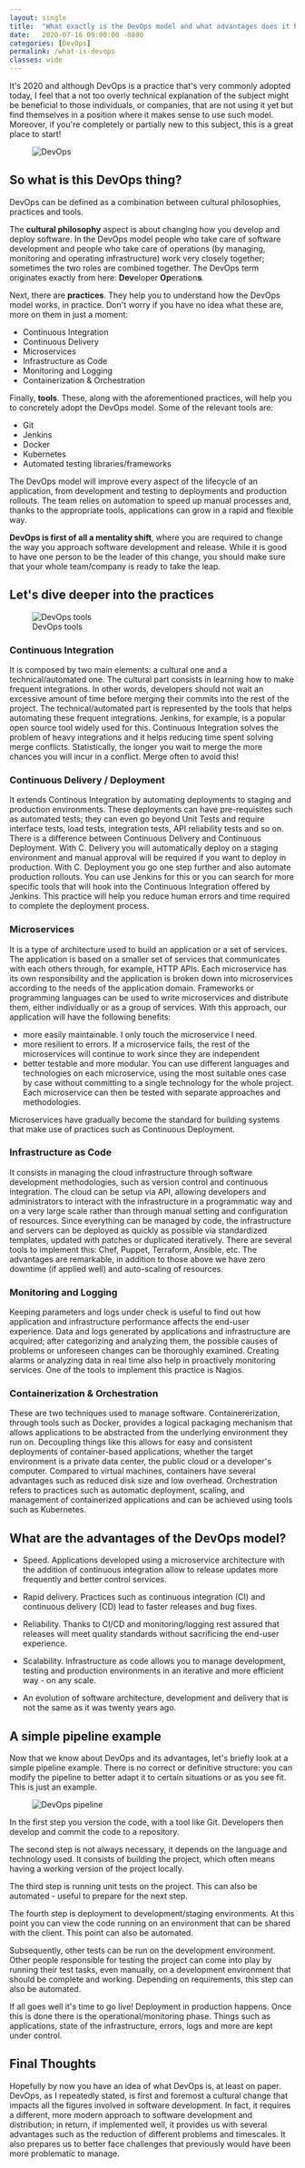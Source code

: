 ```yaml
---
layout: single
title:  "What exactly is the DevOps model and what advantages does it bring to your workflow?"
date:   2020-07-16 09:00:00 -0800
categories: [DevOps]
permalink: /what-is-devops
classes: wide
---
```

It's 2020 and although DevOps is a practice that's very commonly adopted today, I feel that a not too overly technical explanation of the subject might be beneficial to those individuals, or companies, that are not using it yet but find themselves in a position where it makes sense to use such model. Moreover, if you're completely or partially new to this subject, this is a great place to start!

<figure>
  <img src="{{site.url}}/assets/images/2020-07-16/devops.gif" alt="DevOps"/>
</figure>

## So what is this DevOps thing?

DevOps can be defined as a combination between cultural philosophies, practices and tools.

The **cultural philosophy** aspect is about changing how you develop and deploy software. In the DevOps model people who take care of software development and people who take care of operations (by managing, monitoring and operating infrastructure) work very closely together; sometimes the two roles are combined together. The DevOps term originates exactly from here: **Dev**eloper **Op**eration**s**.

Next, there are **practices**. They help you to understand how the DevOps model works, in practice. Don't worry if you have no idea what these are, more on them in just a moment:
* Continuous Integration
* Continuous Delivery
* Microservices
* Infrastructure as Code
* Monitoring and Logging
* Containerization & Orchestration

Finally, **tools**. These, along with the aforementioned practices, will help you to concretely adopt the DevOps model. Some of the relevant tools are:
* Git
* Jenkins
* Docker
* Kubernetes
* Automated testing libraries/frameworks

The DevOps model will improve every aspect of the lifecycle of an application, from development and testing to deployments and production rollouts. The team relies on automation to speed up manual processes and, thanks to the appropriate tools, applications can grow in a rapid and flexible way.

**DevOps is first of all a mentality shift**, where you are required to change the way you approach software development and release. While it is good to have one person to be the leader of this change, you should make sure that your whole team/company is ready to take the leap.

## Let's dive deeper into the practices

<figure>
  <img src="{{site.url}}/assets/images/2020-07-16/tools.png" alt="DevOps tools"/>
  <figcaption>DevOps tools</figcaption>
</figure>

### Continuous Integration
It is composed by two main elements: a cultural one and a technical/automated one. The cultural part consists in learning how to make frequent integrations. In other words, developers should not wait an excessive amount of time before merging their commits into the rest of the project. The technical/automated part is represented by the tools that helps automating these frequent integrations. Jenkins, for example, is a popular open source tool widely used for this. Continuous Integration solves the problem of heavy integrations and it helps reducing time spent solving merge conflicts. Statistically, the longer you wait to merge the more chances you will incur in a conflict. Merge often to avoid this!

### Continuous Delivery / Deployment
It extends Continous Integration by automating deployments to staging and production environments. These deployments can have pre-requisites such as automated tests; they can even go beyond Unit Tests and require interface tests, load tests, integration tests, API reliability tests and so on. There is a difference between Continuous Delivery and Continuous Deployment. With C. Delivery you will automatically deploy on a staging environment and manual approval will be required if you want to deploy in production. With C. Deployment you go one step further and also automate production rollouts. You can use Jenkins for this or you can search for more specific tools that will hook into the Continuous Integration offered by Jenkins. This practice will help you reduce human errors and time required to complete the deployment process.

### Microservices
It is a type of architecture used to build an application or a set of services. The application is based on a smaller set of services that communicates with each others through, for example, HTTP APIs. Each microservice has its own responsibility and the application is broken down into microservices according to the needs of the application domain. Frameworks or programming languages can be used to write microservices and distribute them, either individually or as a group of services. With this approach, our application will have the following benefits:
* more easily maintainable. I only touch the microservice I need.
* more resilient to errors. If a microservice fails, the rest of the microservices will continue to work since they are independent
* better testable and more modular. You can use different languages and technologies on each microservice, using the most suitable ones case by case without committing to a single technology for the whole project. Each microservice can then be tested with separate approaches and methodologies.

Microservices have gradually become the standard for building systems that make use of practices such as Continuous Deployment.

### Infrastructure as Code
It consists in managing the cloud infrastructure through software development methodologies, such as version control and continuous integration. The cloud can be setup via API, allowing developers and administrators to interact with the infrastructure in a programmatic way and on a very large scale rather than through manual setting and configuration of resources. Since everything can be managed by code, the infrastructure and servers can be deployed as quickly as possible via standardized templates, updated with patches or duplicated iteratively. There are several tools to implement this: Chef, Puppet, Terraform, Ansible, etc. The advantages are remarkable, in addition to those above we have zero downtime (if applied well) and auto-scaling of resources.

### Monitoring and Logging
Keeping parameters and logs under check is useful to find out how application and infrastructure performance affects the end-user experience. Data and logs generated by applications and infrastructure are acquired; after categorizing and analyzing them, the possible causes of problems or unforeseen changes can be thoroughly examined. Creating alarms or analyzing data in real time also help in proactively monitoring services. One of the tools to implement this practice is Nagios.

### Containerization & Orchestration
These are two techniques used to manage software. Containererization, through tools such as Docker, provides a logical packaging mechanism that allows applications to be abstracted from the underlying environment they run on. Decoupling things like this allows for easy and consistent deployments of container-based applications, whether the target environment is a private data center, the public cloud or a developer's computer. Compared to virtual machines, containers have several advantages such as reduced disk size and low overhead. Orchestration refers to practices such as automatic deployment, scaling, and management of containerized applications and can be achieved using tools such as Kubernetes.

## What are the advantages of the DevOps model?
* Speed. Applications developed using a microservice architecture with the addition of continuous integration allow to release updates more frequently and better control services.

* Rapid delivery. Practices such as continuous integration (CI) and continuous delivery (CD) lead to faster releases and bug fixes.

* Reliability. Thanks to CI/CD and monitoring/logging rest assured that releases will meet quality standards without sacrificing the end-user experience.

* Scalability. Infrastructure as code allows you to manage development, testing and production environments in an iterative and more efficient way - on any scale.

* An evolution of software architecture, development and delivery that is not the same as it was twenty years ago.

## A simple pipeline example

Now that we know about DevOps and its advantages, let's briefly look at a simple pipeline example. There is no correct or definitive structure: you can modify the pipeline to better adapt it to certain situations or as you see fit. This is just an example.

<figure>
  <img src="{{site.url}}/assets/images/2020-07-16/tools.png" alt="DevOps pipeline"/>
</figure>

In the first step you version the code, with a tool like Git. Developers then develop and commit the code to a repository.

The second step is not always necessary, it depends on the language and technology used. It consists of building the project, which often means having a working version of the project locally.

The third step is running unit tests on the project. This can also be automated - useful to prepare for the next step.

The fourth step is deployment to development/staging environments. At this point you can view the code running on an environment that can be shared with the client. This point can also be automated.

Subsequently, other tests can be run on the development environment. Other people responsible for testing the project can come into play by running their test tasks, even manually, on a development environment that should be complete and working. Depending on requirements, this step can also be automated.

If all goes well it's time to go live! Deployment in production happens. Once this is done there is the operational/monitoring phase. Things such as applications, state of the infrastructure, errors, logs and more are kept under control.

## Final Thoughts
Hopefully by now you have an idea of what DevOps is, at least on paper. DevOps, as I repeatedly stated, is first and foremost a cultural change that impacts all the figures involved in software development. In fact, it requires a different, more modern approach to software development and distribution; in return, if implemented well, it provides us with several advantages such as the reduction of different problems and timescales. It also prepares us to better face challenges that previously would have been more problematic to manage.